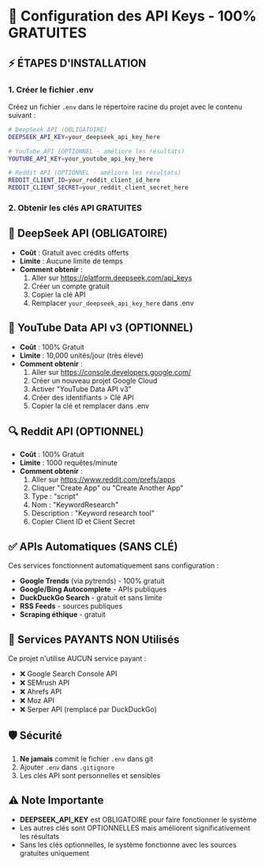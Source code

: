# 🔑 Configuration des API Keys - 100% GRATUITES

## ⚡ ÉTAPES D'INSTALLATION

### 1. Créer le fichier .env
Créez un fichier `.env` dans le répertoire racine du projet avec le contenu suivant :

```bash
# DeepSeek API (OBLIGATOIRE)
DEEPSEEK_API_KEY=your_deepseek_api_key_here

# YouTube API (OPTIONNEL - améliore les résultats)
YOUTUBE_API_KEY=your_youtube_api_key_here

# Reddit API (OPTIONNEL - améliore les résultats)
REDDIT_CLIENT_ID=your_reddit_client_id_here
REDDIT_CLIENT_SECRET=your_reddit_client_secret_here
```

### 2. Obtenir les clés API GRATUITES

## 🚀 **DeepSeek API (OBLIGATOIRE)**
- **Coût** : Gratuit avec crédits offerts
- **Limite** : Aucune limite de temps
- **Comment obtenir** :
  1. Aller sur https://platform.deepseek.com/api_keys
  2. Créer un compte gratuit
  3. Copier la clé API
  4. Remplacer `your_deepseek_api_key_here` dans .env

## 🎥 **YouTube Data API v3 (OPTIONNEL)**
- **Coût** : 100% Gratuit
- **Limite** : 10,000 unités/jour (très élevé)
- **Comment obtenir** :
  1. Aller sur https://console.developers.google.com/
  2. Créer un nouveau projet Google Cloud
  3. Activer "YouTube Data API v3"
  4. Créer des identifiants > Clé API
  5. Copier la clé et remplacer dans .env

## 🔍 **Reddit API (OPTIONNEL)**  
- **Coût** : 100% Gratuit
- **Limite** : 1000 requêtes/minute
- **Comment obtenir** :
  1. Aller sur https://www.reddit.com/prefs/apps
  2. Cliquer "Create App" ou "Create Another App"
  3. Type : "script"
  4. Nom : "KeywordResearch" 
  5. Description : "Keyword research tool"
  6. Copier Client ID et Client Secret

## ✅ **APIs Automatiques (SANS CLÉ)**

Ces services fonctionnent automatiquement sans configuration :

- **Google Trends** (via pytrends) - 100% gratuit
- **Google/Bing Autocomplete** - APIs publiques
- **DuckDuckGo Search** - gratuit et sans limite  
- **RSS Feeds** - sources publiques
- **Scraping éthique** - gratuit

## 🚫 **Services PAYANTS NON Utilisés**

Ce projet n'utilise AUCUN service payant :
- ❌ Google Search Console API
- ❌ SEMrush API  
- ❌ Ahrefs API
- ❌ Moz API
- ❌ Serper API (remplacé par DuckDuckGo)

## 🛡️ **Sécurité**

1. **Ne jamais** commit le fichier `.env` dans git
2. Ajouter `.env` dans `.gitignore`
3. Les clés API sont personnelles et sensibles

## ⚠️ **Note Importante**

- **DEEPSEEK_API_KEY** est OBLIGATOIRE pour faire fonctionner le système
- Les autres clés sont OPTIONNELLES mais améliorent significativement les résultats
- Sans les clés optionnelles, le système fonctionne avec les sources gratuites uniquement
